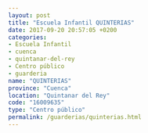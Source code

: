 ```yaml
---
layout: post
title: "Escuela Infantil QUINTERIAS"
date: 2017-09-20 20:57:05 +0200
categories:
- Escuela Infantil
- cuenca
- quintanar-del-rey
- Centro público
- guarderia
name: "QUINTERIAS"
province: "Cuenca"
location: "Quintanar del Rey"
code: "16009635"
type: "Centro público"
permalink: /guarderias/quinterias.html
---
```


